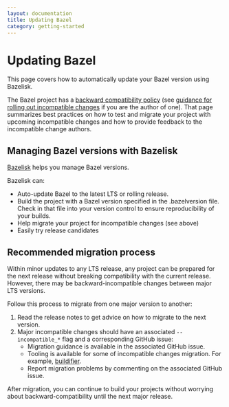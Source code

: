 ```yaml
---
layout: documentation
title: Updating Bazel
category: getting-started
---
```


# Updating Bazel

This page covers how to automatically update your Bazel version using Bazelisk.

The Bazel project has a [backward compatibility
policy](https://docs.bazel.build/versions/main/backward-compatibility.html)
(see [guidance for rolling out incompatible
changes](https://www.bazel.build/maintaining/breaking-changes-guide.html) if you
are the author of one). That page summarizes best practices on how to test and
migrate your project with upcoming incompatible changes and how to provide
feedback to the incompatible change authors.

## Managing Bazel versions with Bazelisk

[Bazelisk](https://github.com/bazelbuild/bazelisk) helps you manage Bazel
versions.

Bazelisk can:
*   Auto-update Bazel to the latest LTS or rolling release.
*   Build the project with a Bazel version specified in the .bazelversion
    file. Check in that file into your version control to ensure reproducibility
    of your builds.
*   Help migrate your project for incompatible changes (see above)
*   Easily try release candidates

## Recommended migration process

Within minor updates to any LTS release, any
project can be prepared for the next release without breaking
compatibility with the current release. However, there may be
backward-incompatible changes between major LTS versions.

Follow this process to migrate from one major version to another:

1. Read the release notes to get advice on how to migrate to the next version.
1. Major incompatible changes should have an associated `--incompatible_*` flag
   and a corresponding GitHub issue:
    *   Migration guidance is available in the associated GitHub issue.
    *   Tooling is available for some of incompatible changes migration. For
        example, [buildifier](https://github.com/bazelbuild/buildtools/releases).
    *   Report migration problems by commenting on the associated GitHub issue.

After migration, you can continue to build your projects without worrying about
backward-compatibility until the next major release.
